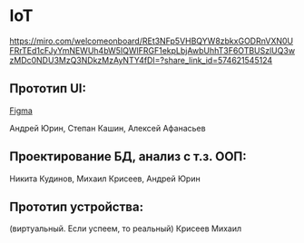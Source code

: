 # IoT

https://miro.com/welcomeonboard/REt3NFp5VHBQYW8zbkxGODRnVXN0UFRrTEd1cFJyYmNEWUh4bW5IQWlFRGF1ekpLbjAwbUhhT3F6OTBUSzlUQ3wzMDc0NDU3MzQ3NDkzMzAyNTY4fDI=?share_link_id=574621545124

## Прототип UI:

[Figma](https://www.figma.com/file/DIsqK9Rfiv6uf8UVLpA0iv/IOT?node-id=0%3A1&t=8wCFyG63Lh2PcVRO-1)

Андрей Юрин, Степан Кашин, Алексей Афанасьев

## Проектирование БД, анализ с т.з. ООП:

Никита Кудинов, Михаил Крисеев, Андрей Юрин

## Прототип устройства:
(виртуальный. Если успеем, то реальный)
Крисеев Михаил
